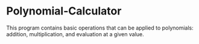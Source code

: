 # Polynomial-Calculator
This program contains basic operations that can be applied to polynomials: addition, multiplication, and evaluation at a given value.
